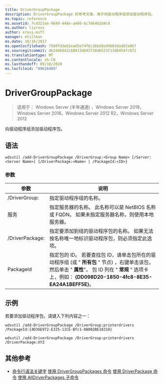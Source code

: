 ```yaml
---
title: DriverGroupPackage
description: DriverGroupPackage 的参考文章，用于向驱动程序组添加驱动程序包。
ms.topic: reference
ms.assetid: 7cd323ae-9049-448e-a460-6c7d6462d4c8
ms.author: lizross
author: eross-msft
manager: mtillman
ms.date: 10/16/2017
ms.openlocfilehash: 7560fd3eb2ea05e74f6c16bdde94b03dad03a967
ms.sourcegitcommit: db2d46842c68813d043738d6523f13d8454fc972
ms.translationtype: MT
ms.contentlocale: zh-CN
ms.lasthandoff: 09/10/2020
ms.locfileid: "89626489"
---
```

# <a name="add-drivergrouppackage"></a>DriverGroupPackage

> 适用于： Windows Server (半年通道) ，Windows Server 2019，Windows Server 2016，Windows Server 2012 R2，Windows Server 2012

向驱动程序组添加驱动程序包。

## <a name="syntax"></a>语法
```
wdsutil /add-DriverGroupPackage /DriverGroup:<Group Name> [/Server:<Server Name>] {/DriverPackage:<Name> | /PackageId:<ID>}
```
### <a name="parameters"></a>参数

|         参数         |                                                                                                                                               说明                                                                                                                                               |
|---------------------------|---------------------------------------------------------------------------------------------------------------------------------------------------------------------------------------------------------------------------------------------------------------------------------------------------------|
| /DriverGroup:<Group Name> |                                                                                                                                 指定驱动程序组的名称。                                                                                                                                 |
|   服务<Server name>   |                                                                                  指定服务器的名称。 此名称可以是 NetBIOS 名称或 FQDN。 如果未指定服务器名称，则使用本地服务器。                                                                                  |
|   /DriverPackage:<Name>   |                                                                      指定要添加到组的驱动程序包的名称。 如果无法按名称唯一地标识驱动程序包，则必须指定此选项。                                                                       |
|      PackageId<ID>      | 指定包的 ID。 若要查找包 ID，请单击包所在的驱动程序组 (或 " **所有包** " 节点) ，右键单击该包，然后单击 " **属性**"。 包 ID 列在 " **常规** " 选项卡上，例如： **{DD098D20-1850-4fc8-8E35-EA24A1BEFF5E}**。 |

## <a name="examples"></a>示例
若要添加驱动程序包，请键入下列内容之一：
```
wdsutil /add-DriverGroupPackage /DriverGroup:printerdrivers /PackageId:{4D36E972-E325-11CE-Bfc1-08002BE10318}
```
```
wdsutil /add-DriverGroupPackage /DriverGroup:printerdrivers /DriverPackage:XYZ
```
## <a name="additional-references"></a>其他参考
- [命令行语法关键字](command-line-syntax-key.md) 
[使用 DriverGroupPackages 命令](using-the-add-drivergrouppackages-command.md) 
[使用 DriverPackage 命令](using-the-add-driverpackage-command.md) 
[使用 AllDriverPackages 子命令](using-the-add-alldriverpackages-subcommand.md)
